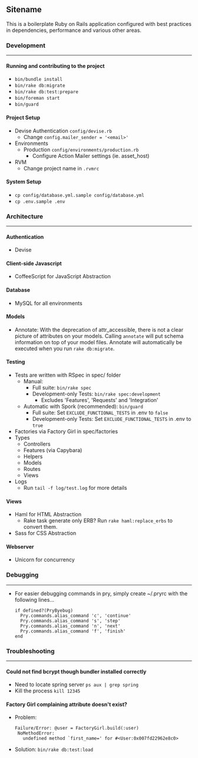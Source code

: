 ## Sitename
This is a boilerplate Ruby on Rails application configured with best practices in dependencies, performance and various other areas.

### Development
---
#### Running and contributing to the project
- ```bin/bundle install```
- ```bin/rake db:migrate```
- ```bin/rake db:test:prepare```
- ```bin/foreman start```
- ```bin/guard```

#### Project Setup
- Devise Authentication ```config/devise.rb```
    - Change ```config.mailer_sender = '<email>'```
- Environments
    - Production ```config/environments/production.rb```
        - Configure Action Mailer settings (ie. asset_host)
- RVM
    - Change project name in ```.rvmrc```

#### System Setup
- ```cp config/database.yml.sample config/database.yml```
- ```cp .env.sample .env```

### Architecture
---
#### Authentication
- Devise

#### Client-side Javascript
- CoffeeScript for JavaScript Abstraction

#### Database
- MySQL for all environments

#### Models
- Annotate: With the deprecation of attr_accessible, there is not a clear picture of attributes on your models.
  Calling ```annotate``` will put schema information on top of your model files. Annotate will automatically be
  executed when you run ```rake db:migrate```.

#### Testing
- Tests are written with RSpec in spec/ folder
    - Manual:
        - Full suite: ```bin/rake spec```
        - Development-only Tests: ```bin/rake spec:development```
            - Excludes 'Features', 'Requests' and 'Integration'
    - Automatic with Spork (recommended): ```bin/guard```
        - Full suite: Set ```EXCLUDE_FUNCTIONAL_TESTS``` in .env to ```false```
        - Development-only Tests: Set ```EXCLUDE_FUNCTIONAL_TESTS``` in .env to ```true```
- Factories via Factory Girl in spec/factories
- Types
    - Controllers
    - Features (via Capybara)
    - Helpers
    - Models
    - Routes
    - Views
- Logs
    - Run ```tail -f log/test.log``` for more details

#### Views
- Haml for HTML Abstraction
    - Rake task generate only ERB? Run ```rake haml:replace_erbs``` to convert them.
- Sass for CSS Abstraction

#### Webserver
- Unicorn for concurrency

### Debugging
---
- For easier debugging commands in pry, simply create ~/.pryrc with the following lines...

    ```
    if defined?(PryByebug)
      Pry.commands.alias_command 'c', 'continue'
      Pry.commands.alias_command 's', 'step'
      Pry.commands.alias_command 'n', 'next'
      Pry.commands.alias_command 'f', 'finish'
    end
    ```

### Troubleshooting
---
#### Could not find bcrypt though bundler installed correctly
- Need to locate spring server ```ps aux | grep spring```
- Kill the process ```kill 12345```

#### Factory Girl complaining attribute doesn't exist?
- Problem:

    ```
    Failure/Error: @user = FactoryGirl.build(:user)
     NoMethodError:
       undefined method `first_name=' for #<User:0x007fd22962e8c0>
    ```

- Solution: ```bin/rake db:test:load```
